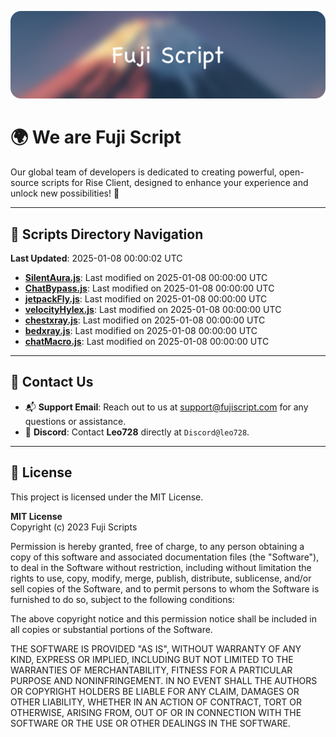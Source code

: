 ![Banner](.github/b.webp)

# 🌍 **We are Fuji Script**

Our global team of developers is dedicated to creating powerful, open-source scripts for Rise Client, designed to enhance your experience and unlock new possibilities! 🌟

---
<!-- SCRIPTS_NAVIGATION_START -->
## 📂 **Scripts Directory Navigation**

**Last Updated**: 2025-01-08 00:00:02 UTC

- **[SilentAura.js](scripts/SilentAura.js)**: Last modified on 2025-01-08 00:00:00 UTC
- **[ChatBypass.js](scripts/ChatBypass.js)**: Last modified on 2025-01-08 00:00:00 UTC
- **[jetpackFly.js](scripts/jetpackFly.js)**: Last modified on 2025-01-08 00:00:00 UTC
- **[velocityHylex.js](scripts/velocityHylex.js)**: Last modified on 2025-01-08 00:00:00 UTC
- **[chestxray.js](scripts/chestxray.js)**: Last modified on 2025-01-08 00:00:00 UTC
- **[bedxray.js](scripts/bedxray.js)**: Last modified on 2025-01-08 00:00:00 UTC
- **[chatMacro.js](scripts/chatMacro.js)**: Last modified on 2025-01-08 00:00:00 UTC

<!-- SCRIPTS_NAVIGATION_END -->

---

## 💬 **Contact Us**  
- 📬 **Support Email**: Reach out to us at [support@fujiscript.com](mailto:support@fujiscript.com) for any questions or assistance.  
- 💬 **Discord**: Contact **Leo728** directly at `Discord@leo728`.

---

## 📜 **License**

This project is licensed under the MIT License.  

**MIT License**  
Copyright (c) 2023 Fuji Scripts  

Permission is hereby granted, free of charge, to any person obtaining a copy of this software and associated documentation files (the "Software"), to deal in the Software without restriction, including without limitation the rights to use, copy, modify, merge, publish, distribute, sublicense, and/or sell copies of the Software, and to permit persons to whom the Software is furnished to do so, subject to the following conditions:  

The above copyright notice and this permission notice shall be included in all copies or substantial portions of the Software.  

THE SOFTWARE IS PROVIDED "AS IS", WITHOUT WARRANTY OF ANY KIND, EXPRESS OR IMPLIED, INCLUDING BUT NOT LIMITED TO THE WARRANTIES OF MERCHANTABILITY, FITNESS FOR A PARTICULAR PURPOSE AND NONINFRINGEMENT. IN NO EVENT SHALL THE AUTHORS OR COPYRIGHT HOLDERS BE LIABLE FOR ANY CLAIM, DAMAGES OR OTHER LIABILITY, WHETHER IN AN ACTION OF CONTRACT, TORT OR OTHERWISE, ARISING FROM, OUT OF OR IN CONNECTION WITH THE SOFTWARE OR THE USE OR OTHER DEALINGS IN THE SOFTWARE.  

